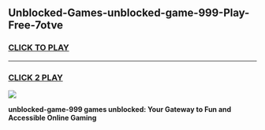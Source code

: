 
## Unblocked-Games-unblocked-game-999-Play-Free-7otve
<h3>
<a href="https://premium76.site?title=unblocked-game-999&ref=23A">CLICK TO PLAY</a></h3>
<hr>

<h3>
<a href="https://premium76.site?title=unblocked-game-999&ref=23A">CLICK 2 PLAY</a>
  
</h3>

<a href="https://premium76.site?title=unblocked-game-999&ref=23A"><img src="https://clearcache.store/games.png"></a>


**unblocked-game-999 games unblocked: Your Gateway to Fun and Accessible Online Gaming**
